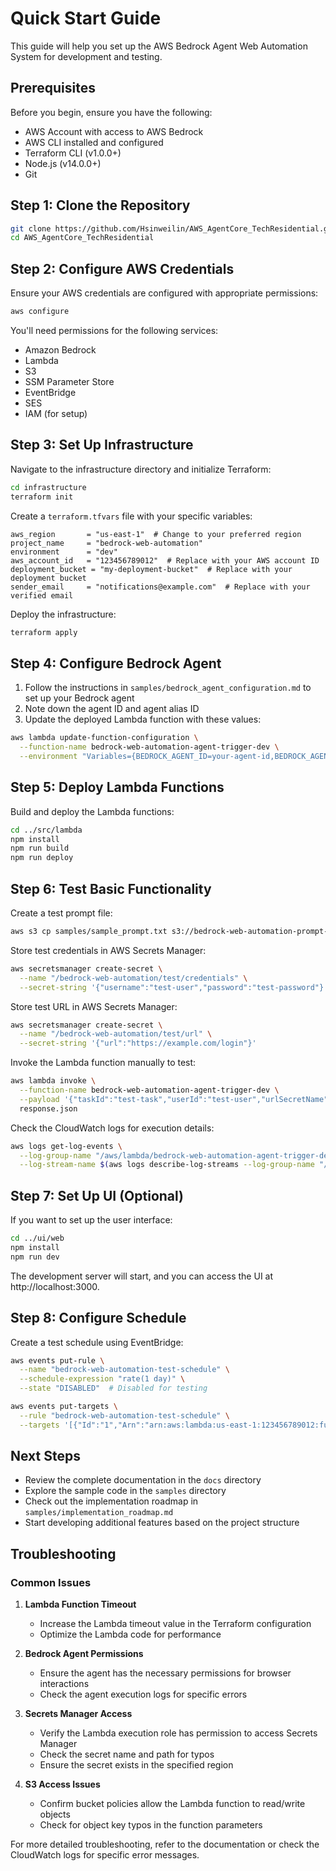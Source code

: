 # Quick Start Guide

This guide will help you set up the AWS Bedrock Agent Web Automation System for development and testing.

## Prerequisites

Before you begin, ensure you have the following:

- AWS Account with access to AWS Bedrock
- AWS CLI installed and configured
- Terraform CLI (v1.0.0+)
- Node.js (v14.0.0+)
- Git

## Step 1: Clone the Repository

```bash
git clone https://github.com/Hsinweilin/AWS_AgentCore_TechResidential.git
cd AWS_AgentCore_TechResidential
```

## Step 2: Configure AWS Credentials

Ensure your AWS credentials are configured with appropriate permissions:

```bash
aws configure
```

You'll need permissions for the following services:

- Amazon Bedrock
- Lambda
- S3
- SSM Parameter Store
- EventBridge
- SES
- IAM (for setup)

## Step 3: Set Up Infrastructure

Navigate to the infrastructure directory and initialize Terraform:

```bash
cd infrastructure
terraform init
```

Create a `terraform.tfvars` file with your specific variables:

```hcl
aws_region       = "us-east-1"  # Change to your preferred region
project_name     = "bedrock-web-automation"
environment      = "dev"
aws_account_id   = "123456789012"  # Replace with your AWS account ID
deployment_bucket = "my-deployment-bucket"  # Replace with your deployment bucket
sender_email     = "notifications@example.com"  # Replace with your verified email
```

Deploy the infrastructure:

```bash
terraform apply
```

## Step 4: Configure Bedrock Agent

1. Follow the instructions in `samples/bedrock_agent_configuration.md` to set up your Bedrock agent
2. Note down the agent ID and agent alias ID
3. Update the deployed Lambda function with these values:

```bash
aws lambda update-function-configuration \
  --function-name bedrock-web-automation-agent-trigger-dev \
  --environment "Variables={BEDROCK_AGENT_ID=your-agent-id,BEDROCK_AGENT_ALIAS_ID=your-agent-alias-id}"
```

## Step 5: Deploy Lambda Functions

Build and deploy the Lambda functions:

```bash
cd ../src/lambda
npm install
npm run build
npm run deploy
```

## Step 6: Test Basic Functionality

Create a test prompt file:

```bash
aws s3 cp samples/sample_prompt.txt s3://bedrock-web-automation-prompt-files-dev/test/prompt.txt
```

Store test credentials in AWS Secrets Manager:

```bash
aws secretsmanager create-secret \
  --name "/bedrock-web-automation/test/credentials" \
  --secret-string '{"username":"test-user","password":"test-password"}'
```

Store test URL in AWS Secrets Manager:

```bash
aws secretsmanager create-secret \
  --name "/bedrock-web-automation/test/url" \
  --secret-string '{"url":"https://example.com/login"}'
```

Invoke the Lambda function manually to test:

```bash
aws lambda invoke \
  --function-name bedrock-web-automation-agent-trigger-dev \
  --payload '{"taskId":"test-task","userId":"test-user","urlSecretName":"/bedrock-web-automation/test/url","credentialsSecretName":"/bedrock-web-automation/test/credentials","promptFileKey":"test/prompt.txt","outputBucket":"bedrock-web-automation-documents-dev","notificationEmail":"your-email@example.com"}' \
  response.json
```

Check the CloudWatch logs for execution details:

```bash
aws logs get-log-events \
  --log-group-name "/aws/lambda/bedrock-web-automation-agent-trigger-dev" \
  --log-stream-name $(aws logs describe-log-streams --log-group-name "/aws/lambda/bedrock-web-automation-agent-trigger-dev" --order-by LastEventTime --descending --limit 1 --query 'logStreams[0].logStreamName' --output text)
```

## Step 7: Set Up UI (Optional)

If you want to set up the user interface:

```bash
cd ../ui/web
npm install
npm run dev
```

The development server will start, and you can access the UI at http://localhost:3000.

## Step 8: Configure Schedule

Create a test schedule using EventBridge:

```bash
aws events put-rule \
  --name "bedrock-web-automation-test-schedule" \
  --schedule-expression "rate(1 day)" \
  --state "DISABLED"  # Disabled for testing

aws events put-targets \
  --rule "bedrock-web-automation-test-schedule" \
  --targets '[{"Id":"1","Arn":"arn:aws:lambda:us-east-1:123456789012:function:bedrock-web-automation-agent-trigger-dev","Input":"{\"taskId\":\"test-task\",\"userId\":\"test-user\",\"urlSecretName\":\"/bedrock-web-automation/test/url\",\"credentialsSecretName\":\"/bedrock-web-automation/test/credentials\",\"promptFileKey\":\"test/prompt.txt\",\"outputBucket\":\"bedrock-web-automation-documents-dev\",\"notificationEmail\":\"your-email@example.com\"}"}]'
```

## Next Steps

- Review the complete documentation in the `docs` directory
- Explore the sample code in the `samples` directory
- Check out the implementation roadmap in `samples/implementation_roadmap.md`
- Start developing additional features based on the project structure

## Troubleshooting

### Common Issues

1. **Lambda Function Timeout**

   - Increase the Lambda timeout value in the Terraform configuration
   - Optimize the Lambda code for performance

2. **Bedrock Agent Permissions**

   - Ensure the agent has the necessary permissions for browser interactions
   - Check the agent execution logs for specific errors

3. **Secrets Manager Access**

   - Verify the Lambda execution role has permission to access Secrets Manager
   - Check the secret name and path for typos
   - Ensure the secret exists in the specified region

4. **S3 Access Issues**
   - Confirm bucket policies allow the Lambda function to read/write objects
   - Check for object key typos in the function parameters

For more detailed troubleshooting, refer to the documentation or check the CloudWatch logs for specific error messages.
